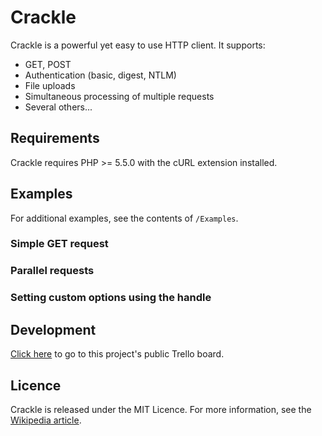 # Crackle

Crackle is a powerful yet easy to use HTTP client. It supports:

 - GET, POST
 - Authentication (basic, digest, NTLM)
 - File uploads
 - Simultaneous processing of multiple requests
 - Several others...

## Requirements

Crackle requires PHP >= 5.5.0 with the cURL extension installed.

## Examples

For additional examples, see the contents of `/Examples`.

### Simple GET request

### Parallel requests

### Setting custom options using the handle

## Development

[Click here](https://trello.com/b/91q94waP/crackle) to go to this project's public Trello board.

## Licence

Crackle is released under the MIT Licence. For more information, see the [Wikipedia article](http://en.wikipedia.org/wiki/MIT_License).